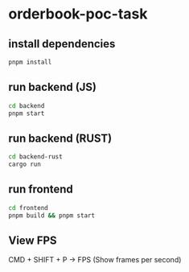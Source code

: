 # orderbook-poc-task

## install dependencies

```bash
pnpm install
```

## run backend (JS)

```bash
cd backend
pnpm start
```

## run backend (RUST)

```bash
cd backend-rust 
cargo run
```

## run frontend

```bash
cd frontend
pnpm build && pnpm start
```
    

## View FPS

CMD + SHIFT + P -> FPS (Show frames per second)